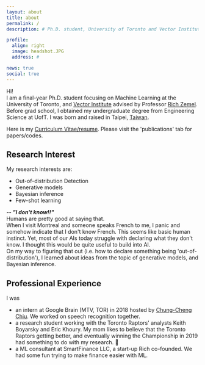 ```yaml
---
layout: about
title: about
permalink: /
description: # Ph.D. student, University of Toronto and Vector Institute

profile:
  align: right
  image: headshot.JPG
  address: #

news: true
social: true
---
```


Hi!  
I am a final-year Ph.D. student focusing on Machine Learning at the University of Toronto, and [Vector Institute](https://vectorinstitute.ai/) advised by Professor [Rich Zemel](http://www.cs.toronto.edu/~zemel/inquiry/home.php). Before grad school, I obtained my undergraduate degree from Engineering Science at UofT. I was born and raised in Taipei, [Taiwan](https://www.youtube.com/watch?v=FYpyquAvYLM). 

Here is my [Curriculum Vitae/resume](/assets/pdf/resume.pdf).  Please visit the 'publications' tab for papers/codes.

<!-- [_Research Interest_](## Research Interest) [_Professional Experience_](## Professional Experience) [_Servicese_](## Services) -->


## Research Interest
My research interests are: 
* Out-of-distribution Detection
* Generative models
* Bayesian inference
* Few-shot learning

***-- "I don't know!!"***  
Humans are pretty good at saying that.   
When I visit Montreal and someone speaks French to me, I panic and somehow indicate that I don't know French.
This seems like basic human instinct.  Yet, most of our AIs today struggle with declaring what they don't know.
I thought this would be quite useful to build into AI.  
On my way to figuring that out (i.e. how to declare something being 'out-of-distribution'), I learned about ideas from the topic of generative models, and Bayesian inference.  




## Professional Experience
I was
* an intern at Google Brain (MTV, TOR) in 2018 hosted by [Chung-Cheng Chiu](https://ai.google/research/people/ChungChengChiu). We worked on speech recognition together.
* a research student working with the Toronto Raptors' analysts Keith Boyarsky and Eric Khoury. My mom likes to believe that the Toronto Raptors getting better, and eventually winning the Championship in 2019 had something to do with my research. 🤔
* a ML consultant at SmartFinance LLC, a start-up Rich co-founded. We had some fun trying to make finance easier with ML. 

<!-- 
## Services -->
